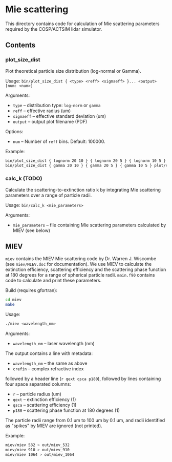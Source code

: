 Mie scattering
==============

This directory contains code for calculation of Mie scattering parameters
required by the COSP/ACTSIM lidar simulator.

## Contents

### plot_size_dist

Plot theoretical particle size distribution (log-normal or Gamma).

Usage: `bin/plot_size_dist { <type> <reff> <sigmaeff> }... <output> [num: <num>]`

Arguments:

- `type` – distribution type: `log-norm` or `gamma`
- `reff` – effective radius (um)
- `sigmaeff` – effective standard deviation (um)
- `output` – output plot filename (PDF)

Options:

- `num` – Number of `reff` bins. Default: 100000.

Example:

```sh
bin/plot_size_dist { lognorm 20 10 } { lognorm 20 5 } { lognorm 10 5 } plot/size_dist_lognorm.pdf
bin/plot_size_dist { gamma 20 10 } { gamma 20 5 } { gamma 10 5 } plot/size_dist_gamma.pdf
```

### calc_k (TODO)

Calculate the scattering-to-extinction ratio k by integrating Mie scattering
parameters over a range of particle radii.

Usage: `bin/calc_k <mie_parameters>`

Arguments:

- `mie_parameters` – file containing Mie scattering parameters calculated by
    MIEV (see below)

## MIEV

`miev` contains the MIEV Mie scattering code by Dr. Warren J. Wiscombe
(see `miev/MIEV.doc` for documentation). We use MIEV to calculate the
extinction efficiency, scattering efficiency and the scattering phase function
at 180 degrees for a range of spherical particle radii. `main.f90` contains code
to calculate and print these parameters.

Build (requires gfortran):

```sh
cd miev
make
```

Usage:

```sh
./miev <wavelength_nm>
```

Arguments:

- `wavelength_nm` – laser wavelength (nm)

The output contains a line with metadata:

- `wavelength_nm` – the same as above
- `crefin` – complex refractive index

followed by a header line (`r qext qsca p180`), followed by lines containing
four space separated columns:

- `r` – particle radius (um)
- `qext` – extinction efficiency (1)
- `qsca` – scattering efficiency (1)
- `p180` – scattering phase function at 180 degrees (1)

The particle radii range from 0.1 um to 100 um by 0.1 um, and radii
identified as "spikes" by MIEV are ignored (not printed).

Example:

```sh
miev/miev 532 > out/miev_532
miev/miev 910 > out/miev_910
miev/miev 1064 > out/miev_1064
```
